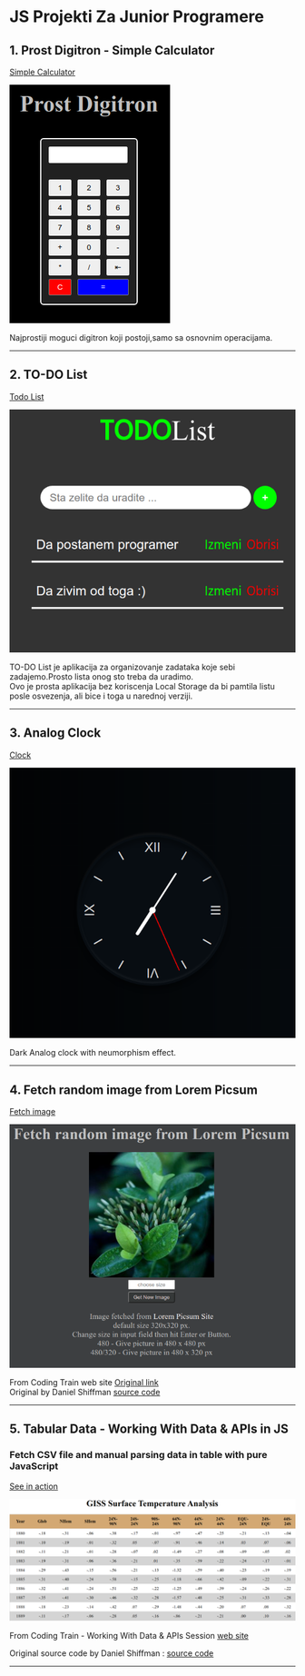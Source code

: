 # JS Projekti Za Junior Programere
## 1. Prost Digitron - Simple Calculator
[Simple Calculator](https://milan-micic.github.io/js-juniors/SimpleDigitron/simpleCalculator.html "Simple Calculator")  

[![simple calculator image][1]][2]

[1]: img/SimpleCalculator.png
[2]: https://milan-micic.github.io/js-juniors/SimpleDigitron/simpleCalculator.html

Najprostiji moguci digitron koji postoji,samo sa osnovnim operacijama.

---

## 2. TO-DO List
[Todo List](https://milan-micic.github.io/js-juniors/todoList "TODO List")  

[![todo list app image][3]][4]

[3]: img/todolist.png
[4]: https://milan-micic.github.io/js-juniors/todoList  

TO-DO List je aplikacija za organizovanje zadataka koje sebi zadajemo.Prosto lista onog sto treba da uradimo.  
Ovo je prosta aplikacija bez koriscenja Local Storage da bi pamtila listu posle osvezenja, ali bice i toga u narednoj verziji.

---

## 3. Analog Clock
[Clock](https://milan-micic.github.io/js-juniors/clock)  

[![clock app image][5]][6]

[5]: img/clock.png
[6]: https://milan-micic.github.io/js-juniors/clock  

Dark Analog clock with neumorphism effect.

---

## 4. Fetch random image from Lorem Picsum

[Fetch image](https://milan-micic.github.io/js-juniors/fetchImg/)  

[![Fetch Image Picture][7]][8]  

From Coding Train web site [Original link](https://thecodingtrain.com/Courses/data-and-apis/1.1-fetch.html)  
Original by Daniel Shiffman [source code](https://github.com/CodingTrain/Intro-to-Data-APIs-JS/tree/source/module1/01_fetch_image)  

[7]: img/lorempicsum.png  
[8]: https://milan-micic.github.io/js-juniors/fetchImg/  

---

## 5. Tabular Data - Working With Data & APIs in JS
### Fetch CSV file and manual parsing data in table with pure JavaScript

[See in action](https://milan-micic.github.io/js-juniors/parsingCSV/)  

[![picture][9]][10]  

From Coding Train - Working With Data & APIs Session [web site](https://thecodingtrain.com/Courses/data-and-apis/1.2-tabular-data.html)  

Original source code by Daniel Shiffman : [source code](https://github.com/CodingTrain/Intro-to-Data-APIs-JS/tree/source/module1/02_fetch_csv)  

[9]: img/csv.png
[10]: https://milan-micic.github.io/js-juniors/parsingCSV/

---